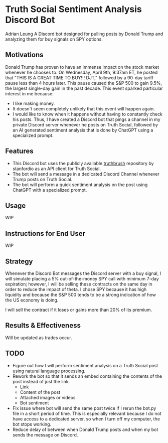 # Truth Social Sentiment Analysis Discord Bot
Adrian Leung
A Discord bot designed for pulling posts by Donald Trump and analyzing them for buy signals on SPY options.

## Motivations
Donald Trump has proven to have an immense impact on the stock market whenever he chooses to. On Wednesday, April 9th, 9:37am ET, he posted that "THIS IS A GREAT TIME TO BUY!!! DJT," followed by a 90-day tariff pause less than 4 hours later. This pause caused the S&P 500 to gain 9.5%, the largest single-day gain in the past decade. This event sparked particular interest in me because:
- I like making money.
- It doesn't seem completely unlikely that this event will happen again.
- I would like to know when it happens without having to constantly check his posts.
Thus, I have created a Discord bot that pings a channel in my private Discord server whenever he posts on Truth Social, followed by an AI generated sentiment analysis that is done by ChatGPT using a specialized prompt.

## Features
- This Discord bot uses the publicly available [truthbrush](<https://github.com/stanfordio/truthbrush>) repository by stanfordio as an API client for Truth Social.
- The bot will send a message in a dedicated Discord Channel whenever Trump posts on Truth Social.
- The bot will perform a quick sentiment analysis on the post using ChatGPT with a specialized prompt.

## Usage
WIP

## Instructions for End User
WIP

## Strategy
Whenever the Discord Bot messages the Discord server with a buy signal, I will simulate placing a 5% out-of-the-money SPY call with minimum 7-day expiration; however, I will be selling these contracts on the same day in order to reduce the impact of theta. I chose SPY because it has high liquidity and because the S&P 500 tends to be a strong indication of how the US economy is doing.

I will sell the contract if it loses or gains more than 20% of its premium.

## Results & Effectiveness
Will be updated as trades occur.

## TODO
- Figure out how I will perform sentiment analysis on a Truth Social post using natural language processing.
-  Rework the bot so that it sends an embed containing the contents of the post instead of just the link.
    - Link
    - Content of the post
    - Attached images or videos
    - Bot sentiment
- Fix issue where bot will send the same post twice if I rerun the bot.py file in a short period of time. This is especially relevant because I do not have access to a dedicated server, so when I turn off my computer, the bot stops working.
- Reduce delay of between when Donald Trump posts and when my bot sends the message on Discord.